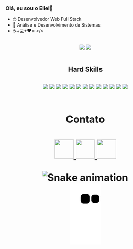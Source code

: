 ### Olá, eu sou o Eliel👋

- 🤓 Desenvolvedor Web Full Stack
- 🌱 Análise e Desenvolvimento de Sistemas
-  ☕+💻+❤= </>

##

<div align="center">
 <img  src="https://github-readme-stats.vercel.app/api?username=elielgomes&show_icons=true&theme=dark">
 <img src="https://github-readme-stats.vercel.app/api/top-langs/?username=elielgomes&layout=compact">
</div>

<br>

<h2 align="center">
  Hard Skills
 <h2/>

<div align='center'>
<img  width=60 src="https://cdn.jsdelivr.net/gh/devicons/devicon/icons/typescript/typescript-original.svg" />
<img width=60 src="https://cdn.jsdelivr.net/gh/devicons/devicon/icons/javascript/javascript-original.svg" />
<img width=60 src="https://cdn.jsdelivr.net/gh/devicons/devicon/icons/nodejs/nodejs-original.svg" />
<img width=60 src="https://cdn.jsdelivr.net/gh/devicons/devicon/icons/nextjs/nextjs-original.svg" />
<img width=60 src="https://cdn.jsdelivr.net/gh/devicons/devicon/icons/react/react-original.svg" />
<img width=60 src="https://cdn.jsdelivr.net/gh/devicons/devicon/icons/express/express-original.svg" />
<img width=60 src="https://cdn.jsdelivr.net/gh/devicons/devicon/icons/mongodb/mongodb-original.svg" />
<img width=60 src="https://cdn.jsdelivr.net/gh/devicons/devicon/icons/git/git-original.svg" />
<img width=60 src="https://cdn.jsdelivr.net/gh/devicons/devicon/icons/bulma/bulma-plain.svg" />
<img width=60 src="https://cdn.jsdelivr.net/gh/devicons/devicon/icons/bootstrap/bootstrap-original.svg" />
<img width=60 src="https://cdn.jsdelivr.net/gh/devicons/devicon/icons/sass/sass-original.svg" />
<img width=60 src="https://cdn.jsdelivr.net/gh/devicons/devicon/icons/html5/html5-original.svg" />
<img width=60 src="https://cdn.jsdelivr.net/gh/devicons/devicon/icons/css3/css3-original.svg" />         
<div/>

         
<br>
  
 <h2 align="center">
  Contato
 <h2/>
  
<div>
  
<a href="https://www.linkedin.com/in/eliel-gomes-hyertquist/" target="_blank">
 <img width="60" height="60" src="https://cdn.jsdelivr.net/gh/devicons/devicon/icons/linkedin/linkedin-original.svg" />
<a/>
 
 
<a href="mailto:elielgomespg@gmail.com">
  <img width="60" height="60" src="https://user-images.githubusercontent.com/108281436/196708604-30cdb224-b56c-4599-8c5d-0b9842f3db91.png" />
 </a>
 
<a href="mailto:elielgomespg@hotmail.com">
 <img width="60" height="60" src="https://user-images.githubusercontent.com/108281436/196708879-9b543238-4a05-4b37-b01a-27992f16868b.png">
 </a>


![Snake animation](https://github.com/elielgomes/elielgomes/blob/output/github-contribution-grid-snake.svg)          
![snake animation](https://github.com/elielgomes/elielgomes/blob/output/github-contribution-grid-snake2.svg)

</div>                                                                             
                                                                                                                                                  
